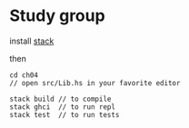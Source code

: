 # Study group


install [stack](https://docs.haskellstack.org/en/stable/README/)


then


```
cd ch04
// open src/Lib.hs in your favorite editor

stack build // to compile
stack ghci  // to run repl
stack test  // to run tests
```